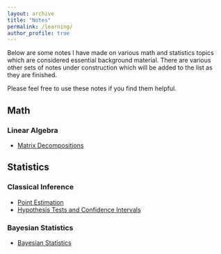 ```yaml
---
layout: archive
title: "Notes"
permalink: /learning/
author_profile: true
---
```

Below are some notes I have made on various math and statistics topics which are considered essential background material. There are various other sets of notes under construction which will be added to the list as they are finished. 

Please feel free to use these notes if you find them helpful. 

## Math 

### Linear Algebra
- [Matrix Decompositions](/files/Matrix%20Decompositions.pdf)

## Statistics 

### Classical Inference 
- [Point Estimation](/files/Statistics%20-%20Point%20Estimation.pdf)
- [Hypothesis Tests and Confidence Intervals](/files/Statistics%20-%20Hypothesis%20Tests%20and%20Confidence%20Intervals.pdf)

### Bayesian Statistics
- [Bayesian Statistics](/files/Bayesian%20Statistics.pdf) 

